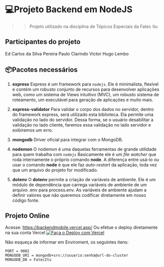 # 💻Projeto Backend em NodeJS
>> Projeto utilizado na disciplina de Tópicos Especiais da Fatec Itu

## Participantes do projeto
Ed Carlos da Silva Pereira
Paulo Clarindo
Victor Hugo Lembo 

## 📦Pacotes necessários

1. **express**
Express é um framework para `nodejs`. Ele é minimalista, flexível e contém um robusto conjunto de recursos para desenvolver aplicações web, como um sistema de Views intuitivo (MVC), um robusto sistema de roteamento, um executável para geração de aplicações e muito mais.


2. **express-validator**
Para validar o corpo dos dados no servidor, dentro do framework express, será utilizado esta biblioteca.
Ela permite uma validação no lado do servidor. Dessa forma, se o usuário desabilitar a validação no lado cliente, faremos essa validação no lado servidor e exibiremos um erro.

3. **mongodb**
Driver oficial para integrar com o MongoDB.

4. **nodemon**
O nodemon é uma daquelas ferramentas de grande utilidade para quem trabalha com `nodejs`
Basicamente ele é um _file watcher_ que roda internamente o próprio comando **node**. A diferença entre usá-lo ou usar o comando **node** é que ele faz _auto-restart_ da aplicação, toda vez que um arquivo do projeto for modificado.

5. **dotenv**
O **dotenv** permite a criação de variáveis de ambiente. 
Ele é um módulo de dependência que carrega variáveis de ambiente de um arquivo .env para process.env.
As variáveis de ambiente ajudam a definir valores que não queremos codificar diretamente em nosso código fonte.

## Projeto Online
Acesse: https://backendmobile.vercel.app/
Ou efetue o deploy diretamente na sua conta Vercel
 [![Faça o Deploy com Vercel](https://vercel.com/button)](https://vercel.com/new/clone?repository-url=https://github.com/fatecitu/backendMobile)

 Não esqueça de informar em Enviroment, os seguintes itens:
```
PORT = 9002
MONGODB_URI = mongodb+srv://usuario:senha@url-do-cluster
MONGODB_DB = FatecItu
```

